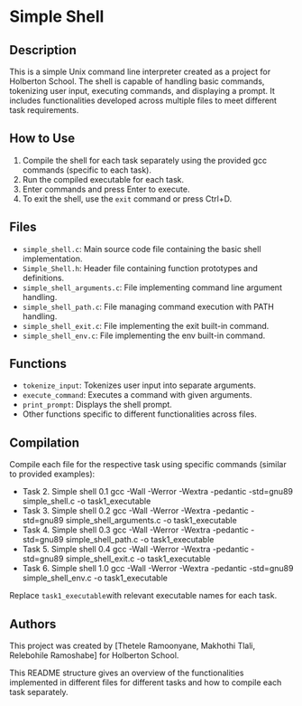 # Simple Shell

## Description

This is a simple Unix command line interpreter created as a project for Holberton School. The shell is capable of handling basic commands, tokenizing user input, executing commands, and displaying a prompt. It includes functionalities developed across multiple files to meet different task requirements.

## How to Use

1. Compile the shell for each task separately using the provided gcc commands (specific to each task).
2. Run the compiled executable for each task.
3. Enter commands and press Enter to execute.
4. To exit the shell, use the `exit` command or press Ctrl+D.

## Files

- `simple_shell.c`: Main source code file containing the basic shell implementation.
- `Simple_Shell.h`: Header file containing function prototypes and definitions.
- `simple_shell_arguments.c`: File implementing command line argument handling.
- `simple_shell_path.c`: File managing command execution with PATH handling.
- `simple_shell_exit.c`: File implementing the exit built-in command.
- `simple_shell_env.c`: File implementing the env built-in command.

## Functions

- `tokenize_input`: Tokenizes user input into separate arguments.
- `execute_command`: Executes a command with given arguments.
- `print_prompt`: Displays the shell prompt.
- Other functions specific to different functionalities across files.

## Compilation

Compile each file for the respective task using specific commands (similar to provided examples):
- Task 2. Simple shell 0.1
  gcc -Wall -Werror -Wextra -pedantic -std=gnu89 simple_shell.c -o task1_executable
- Task 3. Simple shell 0.2
  gcc -Wall -Werror -Wextra -pedantic -std=gnu89 simple_shell_arguments.c -o task1_executable
- Task 4. Simple shell 0.3
  gcc -Wall -Werror -Wextra -pedantic -std=gnu89 simple_shell_path.c -o task1_executable
- Task 5. Simple shell 0.4
   gcc -Wall -Werror -Wextra -pedantic -std=gnu89 simple_shell_exit.c -o task1_executable
- Task 6. Simple shell 1.0
  gcc -Wall -Werror -Wextra -pedantic -std=gnu89 simple_shell_env.c -o task1_executable
  
Replace `task1_executable`with relevant executable names for each task.

## Authors

This project was created by [Thetele Ramoonyane, Makhothi Tlali, Relebohile Ramoshabe] for Holberton School.

This README structure gives an overview of the functionalities implemented in different files for different tasks and how to compile each task separately.
  

  

  
  

